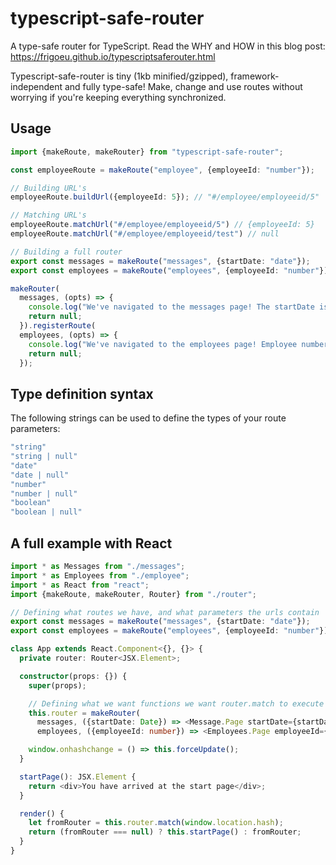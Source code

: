 # typescript-safe-router

A type-safe router for TypeScript. Read the WHY and HOW in this blog post:
https://frigoeu.github.io/typescriptsaferouter.html

Typescript-safe-router is tiny (1kb minified/gzipped), framework-independent and fully type-safe! Make, change and use routes without worrying if you're keeping everything synchronized.

## Usage

```typescript
import {makeRoute, makeRouter} from "typescript-safe-router";

const employeeRoute = makeRoute("employee", {employeeId: "number"});

// Building URL's
employeeRoute.buildUrl({employeeId: 5}); // "#/employee/employeeid/5"

// Matching URL's
employeeRoute.matchUrl("#/employee/employeeid/5") // {employeeId: 5}
employeeRoute.matchUrl("#/employee/employeeid/test") // null

// Building a full router
export const messages = makeRoute("messages", {startDate: "date"});
export const employees = makeRoute("employees", {employeeId: "number"});

makeRouter(
  messages, (opts) => {
    console.log("We've navigated to the messages page! The startDate is in year: " + opts.startDate.getFullYear().toString())
    return null;
  }).registerRoute(
  employees, (opts) => {
    console.log("We've navigated to the employees page! Employee number: " + opts.employeeId.toString())
    return null;
  });

```

## Type definition syntax

The following strings can be used to define the types of your route parameters:

```typescript
"string"
"string | null"
"date"
"date | null"
"number"
"number | null"
"boolean"
"boolean | null"
```

## A full example with React

```typescript
import * as Messages from "./messages";
import * as Employees from "./employee";
import * as React from "react";
import {makeRoute, makeRouter, Router} from "./router";

// Defining what routes we have, and what parameters the urls contain
export const messages = makeRoute("messages", {startDate: "date"});
export const employees = makeRoute("employees", {employeeId: "number"});

class App extends React.Component<{}, {}> {
  private router: Router<JSX.Element>;

  constructor(props: {}) {
    super(props);

    // Defining what we want functions we want router.match to execute for every route
    this.router = makeRouter(
      messages, ({startDate: Date}) => <Message.Page startDate={startDate} />).registerRoute(
      employees, ({employeeId: number}) => <Employees.Page employeeId={employeeId} />);    

    window.onhashchange = () => this.forceUpdate();
  }

  startPage(): JSX.Element {
    return <div>You have arrived at the start page</div>;
  }

  render() {
    let fromRouter = this.router.match(window.location.hash);
    return (fromRouter === null) ? this.startPage() : fromRouter;
  }
}
```
